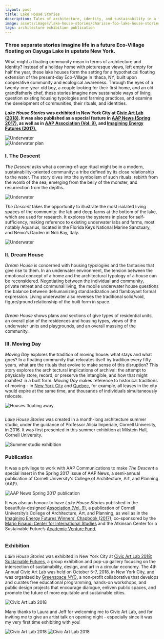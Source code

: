 ```yaml
---
layout: post
title: Lake House Stories
description: Tales of architecture, identity, and sustainability in a floating eco-village
image: assets/images/lake-house-stories/charisse-foo-lake-house-stories-09.jpg
tags: architecture exhibition publication
---
```


<h3>Three separate stories imagine life in a future Eco-Village floating on Cayuga Lake in upstate New York.</h3>

<p> 
What might a floating community mean in terms of architecture and identity? Instead of a holiday home with picturesque views, left empty for half the year, these lake houses form the setting for a hypothetical floating extension of the present-day Eco-Village in Ithaca, NY, built upon cooperative community and ecological awareness. Through the eyes of a twenty-one-year-old boy, a couple looking for their first home, and an old grandfatherly chef, these stories imagine new sustainable ways of living, question existing housing typologies and farming practices, and examine the development of communities, their rituals, and identities. </p>

<p><strong><i>Lake House Stories</i> was exhibited in New York City at <a href="http://www.greenspacenyc.org/Civic-Art-Lab" target="_blank">Civic Art Lab (2018)</a>. It was also published as a special feature in <a href="https://aap.cornell.edu/about/alumni/aapnews" target="_blank">AAP News (Spring 2017),</a> as well as in <a href="https://association.aap.cornell.edu/9/" target="_blank">AAP Association (Vol. 9)</a>, and <a href="https://imaginingenergyfutures.wordpress.com/about/" target="_blank">Imagining Energy Futures (2017).</a></strong><p>

<!-- Image Grid -->
<div class="row">
	<div class="6u 12u$(small)">
		<span class="image fit"><img src="{% link assets/images/lake-house-stories/charisse-foo-lake-house-stories-03.jpg %}" alt="Underwater" /></span>
	</div>
	<div class="6u$ 12u$(small)">
			<span class="image fit"><img src="{% link assets/images/lake-house-stories/charisse-foo-lake-house-stories-02.jpg %}" alt="Underwater plan" /></span>
	</div>
</div>

<h3>I. The Descent </h3>
<p>
<i>The Descent</i> asks what a coming-of-age ritual might be in a modern, sustainability-oriented community: a tribe defined by its close relationship to the water. The story dives into the symbolism of such rituals: rebirth from the womb of the sea, emerging from the belly of the monster, and resurrection from the depths.</p>

<span class="image fit"><img src="{% link assets/images/lake-house-stories/charisse-foo-lake-house-stories-01.jpg %}" alt="Underwater" /></span>

<p>
<i>The Descent</i> takes the opportunity to illustrate the most isolated living spaces of the community: the lab and deep farms at the bottom of the lake, which are used for research. It explores the systems in place for self-sufficiency, making reference to existing underwater labs and farms, most notably Aquarius, located in the Florida Keys National Marine Sanctuary, and Nemo’s Garden in Noli Bay, Italy.</p>
<!-- Image Grid -->
<div class="row">
	<div class="6u 12u$(small)">
		<span class="image fit"><img src="{% link assets/images/lake-house-stories/charisse-foo-lake-house-stories-09.jpg %}" alt="Underwater" /></span>
	</div>
	<div class="6u$ 12u$(small)">
			<span class="image fit"><img src="{% link assets/images/lake-house-stories/charisse-foo-lake-house-stories-04.jpg %}" alt="" /></span>
	</div>
</div>

<h3>II. Dream House</h3>
<p>
<i>Dream House</i> is concerned with housing typologies and the fantasies that give rise to them. In an underwater environment, the tension between the emotional concept of a home and the architectural typology of a house can be reconsidered. Negotiating between the individual and community, private retreat and communal living, the mobile underwater house questions the balance between dehumanizing standardization and flamboyant formal expression. Living underwater also reverses the traditional solid/void, figure/ground relationship of the built form in space. </p>
<!-- Image Grid -->
<div class="row">
	<div class="6u 12u$(small)">
		<span class="image fit"><img src="{% link assets/images/lake-house-stories/charisse-foo-lake-house-stories-06.jpg %}" alt="" /></span>
	</div>
	<div class="6u$ 12u$(small)">
			<span class="image fit"><img src="{% link assets/images/lake-house-stories/charisse-foo-lake-house-stories-07.jpg %}" alt="" /></span>
	</div>
</div>
<!-- Image Grid -->
<div class="row">
	<div class="6u 12u$(small)">
		<span class="image fit"><img src="{% link assets/images/lake-house-stories/charisse-foo-lake-house-stories-13.jpg %}" alt="" /></span>
	</div>
	<div class="6u$ 12u$(small)">
			<span class="image fit"><img src="{% link assets/images/lake-house-stories/charisse-foo-lake-house-stories-14.jpg %}" alt="" /></span>
	</div>
</div>
<p>
<i>Dream House</i> shows plans and sections of give types of residential units, an overall plan of the residences and housing types, views of the underwater units and playgrounds, and an overall massing of the community.</p>

<h3>III. Moving Day</h3>
<i>Moving Day</i> explores the tradition of moving house: what stays and what goes? In a floating community that relocates itself by tradition every fifty years, what are the rituals that evolve to make sense of this disruption? This story explores the architectural implications of archival: the attempt to physically store, record, or preserve the intangible, and how that might manifest in a built form. <i>Moving Day</i> makes reference to historical traditions of moving - in <a href="https://en.wikipedia.org/wiki/Moving_Day_(New_York_City)" target="_blank">New York City</a> and <a href="https://www.theguardian.com/cities/2018/jun/29/montreal-moving-day-what-happens-when-a-whole-city-moves-house-at-once" target="_blank">Quebec,</a> for example, all leases in the city would expire at the same time, and thousands of individuals simultaneously relocate.</p>

<span class="image fit"><img src="{% link assets/images/lake-house-stories/charisse-foo-lake-house-stories-05.jpg %}" alt="Houses floating away" /></span>

<!-- Image Grid -->
<div class="row">
	<div class="6u 12u$(small)">
		<span class="image fit"><img src="{% link assets/images/lake-house-stories/charisse-foo-lake-house-stories-15.jpg %}" alt="" /></span>
	</div>
	<div class="6u$ 12u$(small)">
			<span class="image fit"><img src="{% link assets/images/lake-house-stories/charisse-foo-lake-house-stories-16.jpg %}" alt="" /></span>
	</div>
</div>

<p>
<i>Lake House Stories</i> was created in a month-long architecture summer studio, under the guidance of Professor Alicia Imperiale, Cornell University, in 2016. It was first presented in this summer exhibition at Milstein Hall, Cornell University.</p>

<span class="image fit"><img src="{% link assets/images/lake-house-stories/charisse-foo-lake-house-stories-08.jpg %}" alt="Summer studio exhibition" /></span>

<h3> Publication </h3>
<p>
It was a privilege to work with AAP Communications to make <i>The Descent</i> a special insert in the Spring 2017 issue of AAP News, a  semi-annual publication of Cornell University's College of Architecture, Art, and Planning (AAP).</p>

<span class="image fit"><img src="{% link assets/images/lake-house-stories/charisse-foo-lake-house-stories-10.jpg %}" alt="AAP News Spring 2017 publication" /></span>

<p>
It was also an honour to have <i>Lake House Stories</i> published in the beautifuly-designed <a href="https://association.aap.cornell.edu/9/" target="_blank">Association (Vol. 9)</a>, a publication of Cornell University’s College of Architecture, Art, and Planning, as well as in the <a href="https://imaginingenergyfutures.wordpress.com/about/" target="_blank">Imagining Energy Futures Winners' Chapbook (2017)</a>, co-sponsored by the <a href="https://einaudi.cornell.edu/" target="_blank">Mario Einaudi Center for International Studies</a> and the Atkinson Center for a Sustainable Future’s <a href="http://www.atkinson.cornell.edu/grants/avf/" target="_blank">Academic Venture Fund.</a></p>

<!-- Image Grid -->
<div class="row">
	<div class="4u 12u$(small)">
		<span class="image fit"><img src="{% link assets/images/lake-house-stories/charisse-foo-lake-house-stories-18.jpg %}" alt="" /></span>
	</div>
		<div class="4u 12u$(small)">
		<span class="image fit"><img src="{% link assets/images/lake-house-stories/charisse-foo-lake-house-stories-19.jpg %}" alt="" /></span>
	</div>
	<div class="4u$ 12u$(small)">
			<span class="image fit"><img src="{% link assets/images/lake-house-stories/charisse-foo-lake-house-stories-20.jpg %}" alt="" /></span>
	</div>
</div>

<h3> Exhibition </h3>
<p> <i>Lake House Stories</i> was exhibited in New York City at <a href="http://www.greenspacenyc.org/Civic-Art-Lab" target="_blank">Civic Art Lab 2018: Sustainable Futures,</a> a group exhibition and pop-up gallery focusing on the intersection of sustainability, design, and art in a circular economy. The 4th Annual Civic Art Lab was held on October 5-7, 2018, in New York City, and was organized by <a href="http://greenspacenyc.org">Greenspace NYC,</a> a non-profit collaborative that develops and curates free educational programming, hands-on workshops, and public design projects that encourage dialogue, enliven public spaces, and promote the future of more equitable and sustainable cities. </p>
<span class="image fit"><img src="{% link assets/images/lake-house-stories/charisse-foo-lake-house-stories-12.jpg %}" alt="Civic Art Lab 2018" /></span>
<p>Many thanks to Laura and Jeff for welcoming me to Civic Art Lab, and for inviting me to give an artist talk on opening night - especially since it was my very first time exhibiting with you!</p>
<span class="image fit"><img src="{% link assets/images/lake-house-stories/charisse-foo-lake-house-stories-17.jpg %}" alt="Civic Art Lab 2018" /></span>
<span class="image fit"><img src="{% link assets/images/lake-house-stories/charisse-foo-lake-house-stories-11.jpg %}" alt="Civic Art Lab 2018" /></span>
